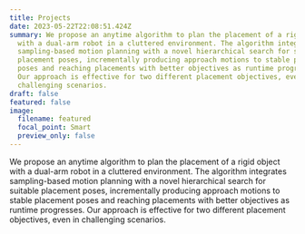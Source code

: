 ```yaml
---
title: Projects
date: 2023-05-22T22:08:51.424Z
summary: We propose an anytime algorithm to plan the placement of a rigid object
  with a dual-arm robot in a cluttered environment. The algorithm integrates
  sampling-based motion planning with a novel hierarchical search for suitable
  placement poses, incrementally producing approach motions to stable placement
  poses and reaching placements with better objectives as runtime progresses.
  Our approach is effective for two different placement objectives, even in
  challenging scenarios.
draft: false
featured: false
image:
  filename: featured
  focal_point: Smart
  preview_only: false
---
```

We propose an anytime algorithm to plan the placement of a rigid object with a dual-arm robot in a cluttered environment. The algorithm integrates sampling-based motion planning with a novel hierarchical search for suitable placement poses, incrementally producing approach motions to stable placement poses and reaching placements with better objectives as runtime progresses. Our approach is effective for two different placement objectives, even in challenging scenarios.
